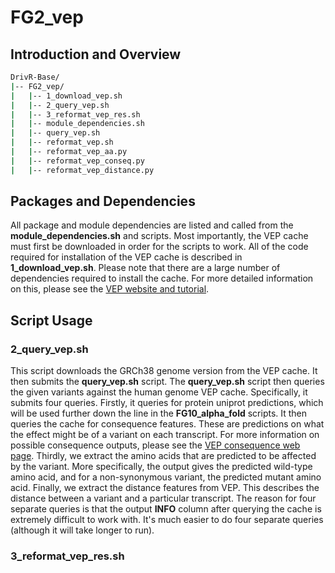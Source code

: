 # FG2_vep

## Introduction and Overview

```bash
DrivR-Base/
|-- FG2_vep/
|   |-- 1_download_vep.sh
|   |-- 2_query_vep.sh
|   |-- 3_reformat_vep_res.sh
|   |-- module_dependencies.sh
|   |-- query_vep.sh
|   |-- reformat_vep.sh
|   |-- reformat_vep_aa.py
|   |-- reformat_vep_conseq.py
|   |-- reformat_vep_distance.py
```
## Packages and Dependencies
All package and module dependencies are listed and called from the **module_dependencies.sh** and scripts. Most importantly, the VEP cache must first be downloaded in order for the scripts to work. All of the code required for installation of the VEP cache is described in **1_download_vep.sh**. Please note that there are a large number of dependencies required to install the cache. For more detailed information on this, please see the [VEP website and tutorial](https://www.ensembl.org/info/docs/tools/vep/script/vep_download.html#installer). 

## Script Usage

### 2_query_vep.sh
This script downloads the GRCh38 genome version from the VEP cache. It then submits the **query_vep.sh** script. The **query_vep.sh** script then queries the given variants against the human genome VEP cache. Specifically, it submits four queries. Firstly, it queries for protein uniprot predictions, which will be used further down the line in the **FG10_alpha_fold** scripts. It then queries the cache for consequence features. These are predictions on what the effect might be of a variant on each transcript. For more information on possible consequence outputs, please see the [VEP consequence web page](https://www.ensembl.org/info/genome/variation/prediction/predicted_data.html). Thirdly, we extract the amino acids that are predicted to be affected by the variant. More specifically, the output gives the predicted wild-type amino acid, and for a non-synonymous variant, the predicted mutant amino acid. Finally, we extract the distance features from VEP. This describes the distance between a variant and a particular transcript. The reason for four separate queries is that the output **INFO** column after querying the cache is extremely difficult to work with. It's much easier to do four separate queries (although it will take longer to run).

### 3_reformat_vep_res.sh
